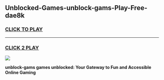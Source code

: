 
## Unblocked-Games-unblock-gams-Play-Free-dae8k
<h3>
<a href="https://premium76.site?title=unblock-gams&ref=18A1">CLICK TO PLAY</a></h3>
<hr>

<h3>
<a href="https://premium76.site?title=unblock-gams&ref=18A1">CLICK 2 PLAY</a>
  
</h3>

<a href="https://premium76.site?title=unblock-gams&ref=18A1"><img src="https://clearcache.store/games.png"></a>


**unblock-gams games unblocked: Your Gateway to Fun and Accessible Online Gaming**
